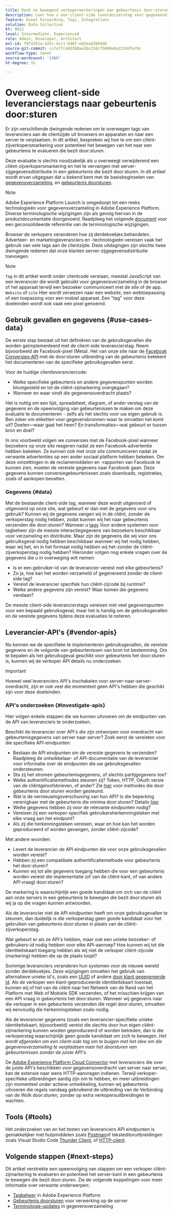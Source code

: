 ```yaml
---
title: Denk na bewegend verkopermarkeringen aan gebeurtenis door:sturen
description: Leer hoe u een client-side leverancierstag voor gegevensdistributie op de server evalueert.
feature: Event Forwarding, Tags, Integrations
solution: Data Collection
kt: 9921
level: Intermediate, Experienced
role: Admin, Developer, Architect
exl-id: f8fd351a-435c-4cc1-b987-ed2ead20d4d6
source-git-commit: cc7a77c4dd380ae1bc23dc75608e8e2224dfe78c
workflow-type: tm+mt
source-wordcount: '1369'
ht-degree: 1%

---
```


# Overweeg client-side leverancierstags naar gebeurtenis door:sturen

Er zijn verschillende dwingende redenen om te overwegen tags van leveranciers aan de clientzijde uit browsers en apparaten en naar een server te verplaatsen. In dit artikel, bespreken wij hoe te om een cliënt-zijverkopersmarkering voor potentieel het bewegen van het naar een gebeurtenis te evalueren die bezit door:sturen.

Deze evaluatie is slechts noodzakelijk als u overweegt verwijderend een cliënt-zijverkopersmarkering en het te vervangen met server-zijgegevensdistributie in een gebeurtenis die bezit door:sturen. In dit artikel wordt ervan uitgegaan dat u bekend bent met de basisbeginselen van [gegevensverzameling](https://experienceleague.adobe.com/docs/data-collection.html), en [gebeurtenis doorsturen](https://experienceleague.adobe.com/docs/experience-platform/tags/event-forwarding/overview.html).

>[!NOTE]
>
>Adobe Experience Platform Launch is omgedoopt tot een reeks technologieën voor gegevensverzameling in Adobe Experience Platform. Diverse terminologische wijzigingen zijn als gevolg hiervan in de productdocumentatie doorgevoerd. Raadpleeg het volgende [document](https://experienceleague.adobe.com/docs/experience-platform/tags/term-updates.html) voor een geconsolideerde referentie van de terminologische wijzigingen.

Browser de verkopers veranderen hoe zij derdekoekjes behandelen. Adverteer- en marketingleveranciers en -technologieën vereisen vaak het gebruik van vele tags aan de clientzijde. Deze uitdagingen zijn slechts twee dwingende redenen dat onze klanten server-zijgegevensdistributie toevoegen.

>[!NOTE]
>
>`Tag` in dit artikel wordt onder clientcode verstaan, meestal JavaScript van een leverancier die wordt gebruikt voor gegevensverzameling in de browser of het apparaat terwijl een bezoeker communiceert met de site of de app. `Website` of `site` Hier wordt verwezen naar een website, een webtoepassing of een toepassing voor een mobiel apparaat. Een &quot;tag&quot; voor deze doeleinden wordt ook vaak een pixel genoemd.

## Gebruik gevallen en gegevens {#use-cases-data}

De eerste stap bestaat uit het definiëren van de gebruiksgevallen die worden geïmplementeerd met de client-side leverancierstag. Neem bijvoorbeeld de Facebook-pixel (Meta). Het van onze site naar de [Facebook Conversies-API](https://exchange.adobe.com/apps/ec/105509/facebook-conversions-api-extension) met de door:sturen uitbreiding van de gebeurtenis betekent het documenteren van de specifieke gebruiksgevallen eerst.

Voor de huidige clientleveranciercode:

- Welke specifieke gebeurtenis en andere gegevenspunten worden blootgesteld en tot de cliënt-zijmarkering overgegaan?
- Wanneer en waar vindt die gegevensoverdracht plaats?

Het is nuttig om een lijst, spreadsheet, diagram, of ander verslag van de gegevens en de opeenvolging van gebeurtenissen te maken om deze evaluatie te documenteren - zelfs als het slechts voor uw eigen gebruik is. Ben zeker om etiketten voor gegevensbronnen-waar te omvatten het komt uit? Doelen—waar gaat het heen? En transformaties—wat gebeurt er tussen bron en doel?

In ons voorbeeld volgen we conversies met de Facebook-pixel wanneer bezoekers op onze site reageren nadat ze een Facebook-advertentie hebben bekeken. Ze kunnen ook met onze site communiceren nadat ze verwante advertenties op een ander sociaal platform hebben bekeken. Om deze omzettingen in de reclamemiddelen en -rapporten van Facebook te kunnen zien, moeten de vereiste gegevens naar Facebook gaan. Deze gegevens kunnen conversiegebeurtenissen zoals downloads, registraties, zoals of aankopen bevatten.

### Gegevens {#data}

Met de bestaande client-side tag, wanneer deze wordt uitgevoerd of uitgevoerd op onze site, wat gebeurt er dan met de gegevens voor ons gebruik? Kunnen wij de gegevens vangen wij in de cliënt, zonder de verkoperstag nodig hebben, zodat kunnen wij het naar gebeurtenis verzenden die door:sturen? Wanneer u [tags](https://experienceleague.adobe.com/docs/experience-platform/tags/home.html) Voor andere systemen voor tagbeheer zijn de meeste interactiegegevens van bezoekers beschikbaar voor verzameling en distributie. Maar zijn de gegevens die wij voor ons gebruiksgeval nodig hebben beschikbaar wanneer wij het nodig hebben, waar wij het, en in het formaat nodig hebben wij het-zonder de cliënt-zijverkoperstag nodig hebben? Hieronder volgen nog enkele vragen over de gegevens die u in overweging wilt nemen:

- Is er een gebruiker-id van de leverancier vereist met elke gebeurtenis?
- Zo ja, hoe kan het worden verzameld of gegenereerd zonder de client-side tag?
- Vereist de leverancier specifiek hun cliënt-zijcode bij runtime?
- Welke andere gegevens zijn vereist? Waar komen die gegevens vandaan?

De meeste client-side leverancierstags vereisen niet veel gegevenspunten voor een bepaald gebruiksgeval, maar het is handig om de gebruiksgevallen en de vereiste gegevens tijdens deze evaluaties te noteren.

## Leverancier-API&#39;s {#vendor-apis}

Nu kennen we de specifieke te implementeren gebruiksgevallen, de vereiste gegevens en de volgorde van gebeurtenissen van bron tot bestemming. Om te bepalen als het gebruiksgeval geschikt voor gebeurtenis het door:sturen is, kunnen wij de verkoper API details nu onderzoeken.

>[!IMPORTANT]
>
>Hoewel veel leveranciers API&#39;s inschakelen voor server-naar-server-overdracht, zijn er ook veel die momenteel geen API&#39;s hebben die geschikt zijn voor deze doeleinden.

### API&#39;s onderzoeken {#investigate-apis}

Hier volgen enkele stappen die we kunnen uitvoeren om de eindpunten van de API van leveranciers te onderzoeken.

Beschikt de leverancier over API&#39;s die zijn ontworpen voor overdracht van gebeurtenisgegevens van server naar server? Zoek eerst de vereisten voor die specifieke API-eindpunten:

- Bestaan de API eindpunten om de vereiste gegevens te verzenden? Raadpleeg de ontwikkelaar- of API-documentatie van de leverancier voor informatie over de eindpunten die uw gebruiksgevallen ondersteunen.
- Sta zij het stromen gebeurtenisgegevens, of slechts partijgegevens toe?
- Welke authentificatiemethodes steunen zij? Token, HTTP, OAuth versie van de cliëntgeloofsbrieven, of ander? Zie [hier](https://experienceleague.adobe.com/docs/experience-platform/tags/event-forwarding/secrets.html) voor methodes die door gebeurtenis door:sturen worden gesteund.
- Wat is de vernieuwingsverschuiving van hun API? Is die beperking verenigbaar met de gebeurtenis die minima door:sturen? Details [hier](https://experienceleague.adobe.com/docs/experience-platform/tags/event-forwarding/secrets.html#:~:text=you%20can%20configure%20the%20Refresh%20Offset%20value%20for%20the%20secret).
- Welke gegevens hebben zij voor de relevante eindpunten nodig?
- Vereisen zij een verkoper-specifiek gebruikersherkenningsteken met elke vraag aan het eindpunt?
- Als zij die herkenningsteken vereisen, waar en hoe kan het worden geproduceerd of worden gevangen, zonder cliënt-zijcode?

Met andere woorden:

- Levert de leverancier de API eindpunten die voor onze gebruiksgevallen worden vereist?
- Hebben zij een compatibele authentificatiemethode voor gebeurtenis het door:sturen?
- Kunnen wij tot alle gegevens toegang hebben die voor een gebeurtenis worden vereist die implementatie (of van de cliënt-kant, of van andere API vraag) door:sturen?

De markering is waarschijnlijk een goede kandidaat om zich van de cliënt aan onze servers in een gebeurtenis te bewegen die bezit door:sturen als wij ja op die vragen kunnen antwoorden.

Als de leverancier niet de API eindpunten heeft om onze gebruiksgevallen te steunen, dan duidelijk is die verkoperstag geen goede kandidaat voor het gebruiken van gebeurtenis door:sturen in plaats van de cliënt-zijverkoperstag.

Wat gebeurt er als ze API&#39;s hebben, maar ook een unieke bezoeker- of gebruikers-id nodig hebben voor elke API-aanroep? Hoe kunnen wij tot die identiteitskaart toegang hebben als wij niet de verkoper cliënt-zijcode (markering) hebben die op de plaats loopt?

Sommige leveranciers veranderen hun systemen voor de nieuwe wereld zonder derdekoekjes. Deze wijzigingen omvatten het gebruik van alternatieve unieke id&#39;s, zoals een [UUID](https://developer.mozilla.org/en-US/docs/Glossary/UUID) of andere [door klant gegenereerde id](https://experienceleague.adobe.com/docs/experience-platform/edge/identity/first-party-device-ids.html). Als de verkoper een klant-geproduceerde identiteitskaart toestaat, kunnen wij of het van de cliënt naar het Netwerk van de Rand van het Platform met Web of Mobiele SDK verzenden, of het misschien krijgen van een API vraag in gebeurtenis het door:sturen. Wanneer wij gegevens naar die verkoper in een gebeurtenis verzenden die regel door:sturen, omvatten wij eenvoudig die herkenningsteken zoals-nodig.

Als de leverancier gegevens (zoals een leverancier-specifieke unieke identiteitskaart, bijvoorbeeld) vereist die slechts door hun eigen cliënt-zijmarkering kunnen worden geproduceerd of worden betreden, dan is die verkoperstag waarschijnlijk geen goede kandidaat om zich te bewegen. _Het wordt afgeraden om een client-side tag om te buigen met het idee om die gegevensverzameling te verplaatsen naar het doorsturen van gebeurtenissen zonder de juiste API&#39;s._

De [Adobe Experience Platform Cloud Connector](https://experienceleague.adobe.com/docs/experience-platform/tags/extensions/adobe/cloud-connector/overview.html) met leveranciers die over de juiste API&#39;s beschikken voor gegevensoverdracht van server naar server, kan de extensie naar wens HTTP-aanvragen indienen. Terwijl verkoper-specifieke uitbreidingen aardig zijn om te hebben, en meer uitbreidingen zijn momenteel onder actieve ontwikkeling, kunnen wij gebeurtenis uitvoeren die regels vandaag gebruikend de uitbreiding van de Verbinding van de Wolk door:sturen, zonder op extra verkopersuitbreidingen te wachten.

## Tools {#tools}

Het onderzoeken van en het testen van leveranciers API eindpunten is gemakkelijker met hulpmiddelen zoals [Postman](https://www.postman.com/)of teksteditoruitbreidingen zoals Visual Studio Code [Thunder Client](https://marketplace.visualstudio.com/items?itemName=rangav.vscode-thunder-client), of [HTTP-client](https://marketplace.visualstudio.com/items?itemName=mkloubert.vscode-http-client).

## Volgende stappen {#next-steps}

Dit artikel verstrekte een opeenvolging van stappen om een verkoper cliënt-zijmarkering te evalueren en potentieel het server-kant in een gebeurtenis te bewegen die bezit door:sturen. Zie de volgende koppelingen voor meer informatie over verwante onderwerpen:

- [Tagbeheer](https://experienceleague.adobe.com/docs/experience-platform/tags/home.html) in Adobe Experience Platform
- [Gebeurtenis doorsturen](https://experienceleague.adobe.com/docs/experience-platform/tags/event-forwarding/overview.html) voor verwerking op de server
- [Terminologie-updates](https://experienceleague.adobe.com/docs/experience-platform/tags/term-updates.html) in gegevensverzameling
